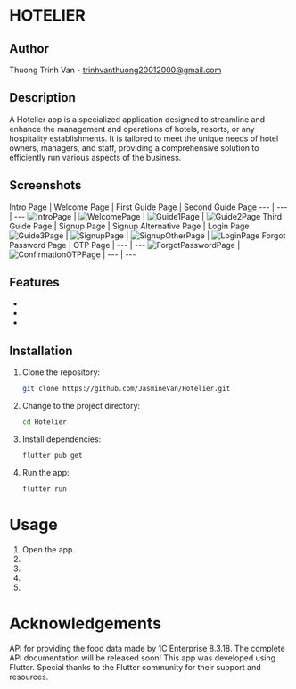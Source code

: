 # HOTELIER

## Author
Thuong Trinh Van - trinhvanthuong20012000@gmail.com

## Description
A Hotelier app is a specialized application designed to streamline and enhance the management and operations of hotels, resorts, or any hospitality establishments. It is tailored to meet the unique needs of hotel owners, managers, and staff, providing a comprehensive solution to efficiently run various aspects of the business.

## Screenshots

Intro Page | Welcome Page | First Guide Page | Second Guide Page
--- | --- | ---
![IntroPage](IntroPage.png) | ![WelcomePage](WelcomePage.png) | ![Guide1Page](Guide1Page.png) | ![Guide2Page](Guide2Page.png)
Third Guide Page | Signup Page | Signup Alternative Page | Login Page
![Guide3Page](Guide3Page.png) | ![SignupPage](SignupPage.png) | ![SignupOtherPage](SignupOtherPage.png) | ![LoginPage](LoginPage.png) 
Forgot Password Page | OTP Page | --- | ---
![ForgotPasswordPage](ForgotPasswordPage.png) | ![ConfirmationOTPPage](ConfirmationOTPPage.png) | --- | ---

## Features

- 
- 
- 

## Installation

1. Clone the repository:

   ```bash
   git clone https://github.com/JasmineVan/Hotelier.git

2. Change to the project directory:

   ```bash
   cd Hotelier

3. Install dependencies:

   ```bash
   flutter pub get

4. Run the app:

   ```bash
   flutter run

# Usage
1. Open the app.
2. 
3. 
4. 
5. 

# Acknowledgements
API for providing the food data made by 1C Enterprise 8.3.18. 
The complete API documentation will be released soon!
This app was developed using Flutter.
Special thanks to the Flutter community for their support and resources.
